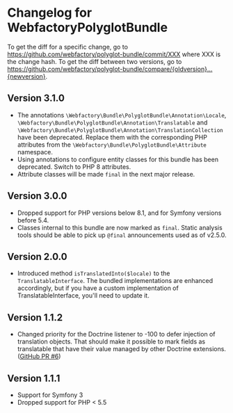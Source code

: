 # Changelog for WebfactoryPolyglotBundle

To get the diff for a specific change, go to https://github.com/webfactory/polyglot-bundle/commit/XXX where XXX is the change hash. To get the diff between two versions, go to https://github.com/webfactory/polyglot-bundle/compare/{oldversion}...{newversion}.

## Version 3.1.0

* The annotations `\Webfactory\Bundle\PolyglotBundle\Annotation\Locale`, `\Webfactory\Bundle\PolyglotBundle\Annotation\Translatable` and `\Webfactory\Bundle\PolyglotBundle\Annotation\TranslationCollection` have been deprecated. Replace them with the corresponding PHP attributes from the `\Webfactory\Bundle\PolyglotBundle\Attribute` namespace.
* Using annotations to configure entity classes for this bundle has been deprecated. Switch to PHP 8 attributes.
* Attribute classes will be made `final` in the next major release.

## Version 3.0.0

* Dropped support for PHP versions below 8.1, and for Symfony versions before 5.4.
* Classes internal to this bundle are now marked as `final`. Static analysis tools should be able to pick up `@final` announcements used as of v2.5.0.

## Version 2.0.0

* Introduced method `isTranslatedInto($locale)` to the `TranslatableInterface`. The bundled implementations are enhanced accordingly, but if you have a custom implementation of TranslatableInterface, you'll need to update it. 

## Version 1.1.2

* Changed priority for the Doctrine listener to -100 to defer injection of translation objects.
  That should make it possible to mark fields as translatable that have
  their value managed by other Doctrine extensions. ([GitHub PR #6](https://github.com/webfactory/polyglot-bundle/pull/6/))

## Version 1.1.1

* Support for Symfony 3
* Dropped support for PHP < 5.5
